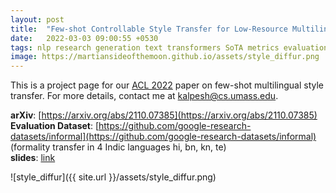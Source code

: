 ```yaml
---
layout: post
title:  "Few-shot Controllable Style Transfer for Low-Resource Multilingual Settings - Project Page"
date:   2022-03-03 09:00:55 +0530
tags: nlp research generation text transformers SoTA metrics evaluation style transfer indic languages few shot multilingual
image: https://martiansideofthemoon.github.io/assets/style_diffur.png
---
```


This is a project page for our [ACL 2022](https://2021.naacl.org/) paper on few-shot multilingual style transfer. For more details, contact me at [kalpesh@cs.umass.edu](mailto:kalpesh@cs.umass.edu).

**arXiv**: [https://arxiv.org/abs/2110.07385](https://arxiv.org/abs/2110.07385)
**Evaluation Dataset**: [https://github.com/google-research-datasets/informal](https://github.com/google-research-datasets/informal) (formality transfer in 4 Indic languages hi, bn, kn, te)  
**slides**: [link](https://docs.google.com/presentation/d/1PGk58vWuHP3FBt8EBA_aN9juo3gPPObAVhshwS3Rpkg/edit?usp=sharing&resourcekey=0-Ma8fX94-cdv4SHTIpsFajw)

![style_diffur]({{ site.url }}/assets/style_diffur.png)
